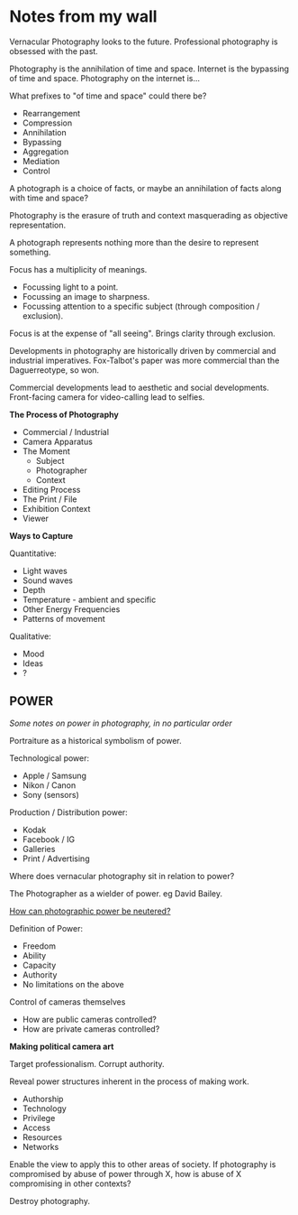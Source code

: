 # Notes from my wall

Vernacular Photography looks to the future. Professional photography is obsessed with the past. 

Photography is the annihilation of time and space. Internet is the bypassing of time and space. Photography on the internet is...

What prefixes to "of time and space" could there be? 

- Rearrangement
- Compression
- Annihilation
- Bypassing
- Aggregation
- Mediation
- Control
 
A photograph is a choice of facts, or maybe an annihilation of facts along with time and space? 

Photography is the erasure of truth and context masquerading as objective representation. 

A photograph represents nothing more than the desire to represent something. 

Focus has a multiplicity of meanings.

- Focussing light to a point.
- Focussing an image to sharpness.
- Focussing attention to a specific subject (through composition / exclusion).

Focus is at the expense of "all seeing". Brings clarity through exclusion. 

Developments in photography are historically driven by commercial and industrial imperatives. Fox-Talbot's paper was more commercial than the Daguerreotype, so won. 

Commercial developments lead to aesthetic and social developments. Front-facing camera for video-calling lead to selfies. 

**The Process of Photography**

- Commercial / Industrial 
- Camera Apparatus
- The Moment
	- Subject
	- Photographer
	- Context
- Editing Process
- The Print / File
- Exhibition Context
- Viewer

**Ways to Capture**

Quantitative:

- Light waves
- Sound waves
- Depth
- Temperature - ambient and specific
- Other Energy Frequencies
- Patterns of movement

Qualitative:
- Mood
- Ideas
- ?
 
## POWER

*Some notes on power in photography, in no particular order*

Portraiture as a historical symbolism of power. 

Technological power:

- Apple / Samsung
- Nikon / Canon
- Sony (sensors)
 
Production / Distribution power:

- Kodak
- Facebook / IG
- Galleries
- Print / Advertising
 
Where does vernacular photography sit in relation to power? 

The Photographer as a wielder of power. eg David Bailey.

<u>How can photographic power be neutered?</u>

Definition of Power:

- Freedom
- Ability
- Capacity
- Authority
- No limitations on the above
 
Control of cameras themselves

- How are public cameras controlled? 
- How are private cameras controlled? 
 
**Making political camera art**

Target professionalism. Corrupt authority. 

Reveal power structures inherent in the process of making work.

- Authorship
- Technology
- Privilege
- Access
- Resources
- Networks
 
Enable the view to apply this to other areas of society. If photography is compromised by abuse of power through X, how is abuse of X compromising in other contexts?

Destroy photography. 
